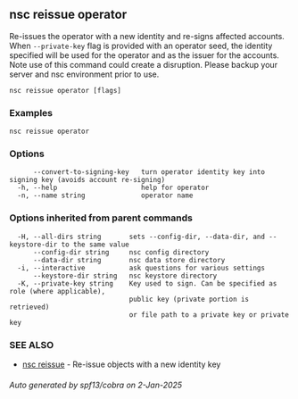## nsc reissue operator

Re-issues the operator with a new identity and re-signs affected accounts.
	When `--private-key` flag is provided with an operator seed, the identity
	specified will be used for the operator and as the issuer for the accounts.
	Note use of this command could create a disruption. Please backup your server
	and nsc environment prior to use.

```
nsc reissue operator [flags]
```

### Examples

```
nsc reissue operator
```

### Options

```
      --convert-to-signing-key   turn operator identity key into signing key (avoids account re-signing)
  -h, --help                     help for operator
  -n, --name string              operator name
```

### Options inherited from parent commands

```
  -H, --all-dirs string       sets --config-dir, --data-dir, and --keystore-dir to the same value
      --config-dir string     nsc config directory
      --data-dir string       nsc data store directory
  -i, --interactive           ask questions for various settings
      --keystore-dir string   nsc keystore directory
  -K, --private-key string    Key used to sign. Can be specified as role (where applicable),
                              public key (private portion is retrieved)
                              or file path to a private key or private key 
```

### SEE ALSO

* [nsc reissue](nsc_reissue.md)	 - Re-issue objects with a new identity key

###### Auto generated by spf13/cobra on 2-Jan-2025
